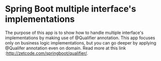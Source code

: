 # Spring Boot multiple interface's implementations

The purpose of this app is to show how to handle multiple interface's implementations by making use of @Qualifier annotation. This app focuses only on business logic implementations, but you can go deeper by applying @Qualifer annotation even on domain. Read more at this link :http://zetcode.com/springboot/qualifier/.